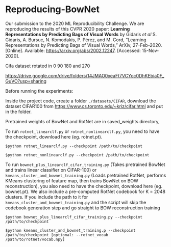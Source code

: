 # Reproducing-BowNet
Our submission to the 2020 ML Reproducibility Challenge. We are reproducing the results of this CVPR 2020 paper:
**Learning Representations by Predicting Bags of Visual Words** by Gidaris _et al_
S. Gidaris, A. Bursuc, N. Komodakis, P. Pérez, and M. Cord, “Learning Representations by Predicting Bags of Visual Words,” ArXiv, 27-Feb-2020. [Online]. Available: https://arxiv.org/abs/2002.12247. [Accessed: 15-Nov-2020]. 


Cifa dataset rotated in 0 90 180 and 270

https://drive.google.com/drive/folders/14JMAO0xeaFt7VCYoc0DhKEbia0F_GuVO?usp=sharing

Before running the experiments:

Inside the project code, create a folder `./datasets/CIFAR`, download the dataset CIFAR100 from https://www.cs.toronto.edu/~kriz/cifar.html and put in the folder.

Pretrained weights of BowNet and RotNet are in saved_weights directory,

To run `rotnet_linearclf.py` or `rotnet_nonlinearclf.py`, you need to have the checkpoint, download here (eg. rotnet.pt).

`$python rotnet_linearclf.py --checkpoint /path/to/checkpoint`

`$python rotnet_nonlinearclf.py --checkpoint /path/to/checkpoint`

To run `bownet_plus_linearclf_cifar_training.py` (Takes pretrained BowNet and trains linear classifier on CIFAR-100) or `kmeans_cluster_and_bownet_training.py` (Loads pretrained RotNet, performs KMeans clustering of feature map, then trains BowNet on BOW reconstruction), you also need to have the checkpoint, download here (eg. bownet.pt). We also include a pre-computed RotNet codebook for K = 2048 clusters. If you include the path to it for `kmeans_cluster_and_bownet_training.py` and the script will skip the codebook generation step and go straight to BOW reconstruction training

`$python bownet_plus_linearclf_cifar_training.py --checkpoint /path/to/checkpoint`

`$python kmeans_cluster_and_bownet_training.p --checkpoint /path/to/checkpoint [optional: --rotnet_vocab /path/to/rotnet/vocab.npy]`
